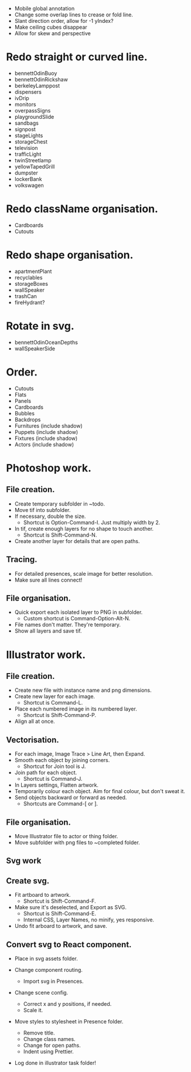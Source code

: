 * Mobile global annotation
* Change some overlap lines to crease or fold line.
* Slant direction order, allow for -1 yIndex?
* Make ceiling cubes disappear
* Allow for skew and perspective

# Redo straight or curved line.
* bennettOdinBuoy
* bennettOdinRickshaw
* berkeleyLamppost
* dispensers
* ivDrip
* monitors
* overpassSigns
* playgroundSlide
* sandbags
* signpost
* stageLights
* storageChest
* television
* trafficLight
* twinStreetlamp
* yellowTapedGrill
* dumpster
* lockerBank
* volkswagen

# Redo className organisation.
* Cardboards
* Cutouts

# Redo shape organisation.
* apartmentPlant
* recyclables
* storageBoxes
* wallSpeaker
* trashCan
* fireHydrant?

# Rotate in svg.
* bennettOdinOceanDepths
* wallSpeakerSide

# Order.
* Cutouts
* Flats
* Panels
* Cardboards
* Bubbles
* Backdrops
* Furnitures (include shadow)
* Puppets (include shadow)
* Fixtures (include shadow)
* Actors (include shadow)

# Photoshop work.

## File creation.
* Create temporary subfolder in ~todo.
* Move tif into subfolder.
* If necessary, double the size.
    * Shortcut is Option-Command-I. Just multiply width by 2.
* In tif, create enough layers for no shape to touch another.
    * Shortcut is Shift-Command-N.
* Create another layer for details that are open paths.

## Tracing.
* For detailed presences, scale image for better resolution.
* Make sure all lines connect!

## File organisation.
* Quick export each isolated layer to PNG in subfolder.
    * Custom shortcut is Command-Option-Alt-N.
* File names don't matter. They're temporary.
* Show all layers and save tif.

# Illustrator work.

## File creation.
* Create new file with instance name and png dimensions.
* Create new layer for each image.
    * Shortcut is Command-L.
* Place each numbered image in its numbered layer.
    * Shortcut is Shift-Command-P.
* Align all at once.

## Vectorisation.
* For each image, Image Trace > Line Art, then Expand.
* Smooth each object by joining corners.
    * Shortcut for Join tool is J.
* Join path for each object.
    * Shortcut is Command-J.
* In Layers settings, Flatten artwork.
* Temporarily colour each object. Aim for final colour, but don't sweat it.
* Send objects backward or forward as needed.
    * Shortcuts are Command-[ or ].

## File organisation.
* Move Illustrator file to actor or thing folder.
* Move subfolder with png files to ~completed folder.

## Svg work

## Create svg.
* Fit artboard to artwork.
    * Shortcut is Shift-Command-F.
* Make sure it's deselected, and Export as SVG.
    * Shortcut is Shift-Command-E.
    * Internal CSS, Layer Names, no minify, yes responsive.
* Undo fit arboard to artwork, and save.

## Convert svg to React component.
* Place in svg assets folder.
* Change component routing.
    * Import svg in Presences.
* Change scene config.
    * Correct x and y positions, if needed.
    * Scale it.
* Move styles to stylesheet in Presence folder.
    * Remove title.
    * Change class names.
    * Change for open paths.
    * Indent using Prettier.

* Log done in illustrator task folder!